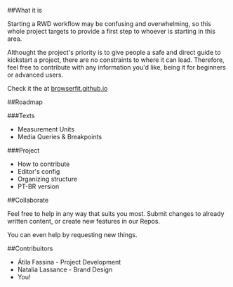##What it is

Starting a RWD workflow may be confusing and overwhelming, so this whole project targets to provide a first step to whoever is starting in this area.

Althought the project's priority is to give people a safe and direct guide to kickstart a project, there are no constraints to where it can lead.
Therefore, feel free to contribute with any information you'd like, being it for beginners or advanced users.

Check it the at [browserfit.github.io](http://browserfit.github.io)

##Roadmap

###Texts
- Measurement Units
- Media Queries & Breakpoints

###Project
- How to contribute
- Editor's config
- Organizing structure
- PT-BR version

##Collaborate

Feel free to help in any way that suits you most.
Submit changes to already written content, or create new features in our Repos.

You can even help by requesting new things.


##Contribuitors

- Átila Fassina - Project Development
- Natalia Lassance - Brand Design
- You!